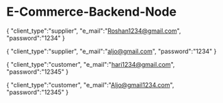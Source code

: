 # E-Commerce-Backend-Node

{
"client_type":"supplier",
"e_mail":"Roshan1234@gmail.com",
"password":"1234"
}



{
    "client_type":"supplier",
    "e_mail":"aljo@gmail.com",
    "password":"1234"
}


{
"client_type":"customer",
"e_mail":"hari1234@gmail.com",
"password":"12345"
}

{
    "client_type":"customer",
    "e_mail":"Aljo@gmail1234.com",
    "password":"12345"
}

